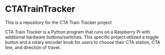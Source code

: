# CTATrainTracker
This is a repository for the CTA Train Tracker project

CTA Train Tracker is a Python program that runs on a Raspberry Pi with additional hardware buttons/switches. This specific project utilized a toggle button and a rotary encoder knob for users to choose their CTA station, CTA line, and direction of travel.



